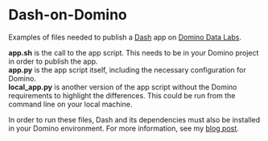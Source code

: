# Dash-on-Domino

Examples of files needed to publish a [Dash](https://plot.ly/products/dash/) app on [Domino Data Labs](https://www.dominodatalab.com/).  

**app.sh** is the call to the app script.  This needs to be in your Domino project in order to publish the app.  
**app.py** is the app script itself, including the necessary configuration for Domino.  
**local_app.py** is another version of the app script without the Domino requirements to highlight the differences.  This could be run from the command line on your local machine.

In order to run these files, Dash and its dependencies must also be installed in your Domino environment.  For more information, see my [blog post](templink).
